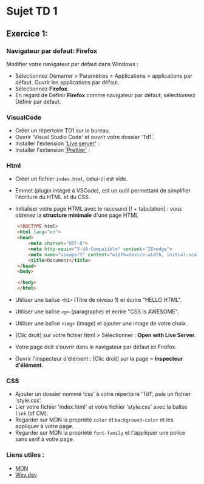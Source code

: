 # Sujet TD 1


## Exercice 1:

### Navigateur par defaut: Firefox

Modifier votre navigateur par défaut dans Windows :
- Sélectionnez Démarrer > Paramètres > Applications > applications par défaut. Ouvrir les applications par défaut.
- Sélectionnez **Firefox**.
- En regard de Définir **Firefox** comme navigateur par défaut, sélectionnez Définir par défaut.

### VisualCode
- Créer un répertoire TD1 sur le bureau.
- Ouvrir 'Visual Studio Code' et ouvrir votre dossier 'Td1'.
- Installer l'extension ['Live server'](https://marketplace.visualstudio.com/items?itemName=ritwickdey.LiveServer) : 
- Installer l'extension ['Prettier'](https://marketplace.visualstudio.com/items?itemName=esbenp.prettier-vscode) :

### Html

- Créer un fichier `index.html`, celui-ci est vide.

- Emmet (plugin intégré à VSCode), est un outil permettant de simplifier l'écriture du HTML et du CSS.
- Initialiser votre page HTML avec le raccourci [! + tabulation] :
vous obtenez la **structure minimale** d'une page HTML

```html
    <!DOCTYPE html>
    <html lang="en">
    <head>
        <meta charset="UTF-8">
        <meta http-equiv="X-UA-Compatible" content="IE=edge">
        <meta name="viewport" content="width=device-width, initial-scale=1.0">
        <title>Document</title>
    </head>
    <body>

    </body>
    </html>
```
- Utiliser une balise `<h1>` (Titre de niveau 1) et écrire "HELLO HTML".
- Utiliser une balise `<p>` (paragraphe) et écrire "CSS is AWESOME".
- Utiliser une balise `<img>` (image) et ajouter une image de votre choix.

- [Clic droit] sur votre fichier html > Sélectionner : **Open with Live Server**. 
- Votre page doit s'ouvrir dans le navigateur par défaut ici Firefox.

- Ouvrir l'inspecteur d'élément : [Clic droit] sur la page > **Inspecteur d'élément**.

### CSS

- Ajouter un dossier nommé 'css' à votre répertoire 'Td1', puis un fichier 'style.css'.
- Lier votre fichier 'index.html' et votre fichier 'style.css' avec la balise `link` (cf CM).
- Regarder sur MDN la propriété `color` et `background-color` et les appliquer à votre page.
- Regarder sur MDN la propriété `font-family` et l'appliquer une police sans serif à votre page.



### Liens utiles :

- [MDN](https://developer.mozilla.org/fr/)
- [Wev.dev](https://web.dev/learn/)
